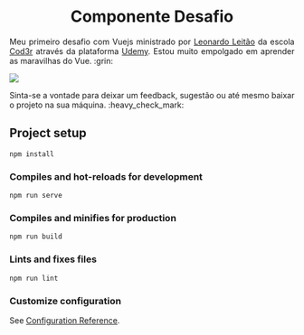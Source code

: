 <h1 align="center">Componente Desafio</h1>
<p align="justify">Meu primeiro desafio com Vuejs ministrado por <a href="https://github.com/leonardomleitao">Leonardo Leitão</a> da escola <a href="https://www.cod3r.com.br/">Cod3r</a> através da plataforma <a href="https://www.udemy.com/">Udemy</a>. Estou muito empolgado em aprender as maravilhas do Vue. :grin:</p>

<img src="https://github.com/renatoobrito/vue_componente-desafio/blob/master/src/plugins/home_componente_desafio.jpg">

<p>Sinta-se a vontade para deixar um feedback, sugestão ou até mesmo baixar o projeto na sua máquina. :heavy_check_mark:</p>

## Project setup
```
npm install
```

### Compiles and hot-reloads for development
```
npm run serve
```

### Compiles and minifies for production
```
npm run build
```

### Lints and fixes files
```
npm run lint
```

### Customize configuration
See [Configuration Reference](https://cli.vuejs.org/config/).
